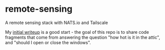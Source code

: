 # remote-sensing

A remote sensing stack with NATS.io and Tailscale

My [initial writeup](https://vielmetti.typepad.com/logbook/2020/05/logbook-natsio-and-tailscale.html)
is a good start - the goal of this repo is to share code fragments that come from
answering the question "how hot is it in the attic", and "should I open or close
the windows".
